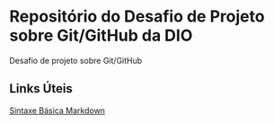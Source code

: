# Repositório do Desafio de Projeto sobre Git/GitHub da DIO
Desafio de projeto sobre Git/GitHub


## Links Úteis
[Sintaxe Básica Markdown](https://www.markdownguide.org/getting-started/)
